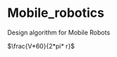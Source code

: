 # Mobile_robotics
Design algorithm for Mobile Robots

<!-- $\sqrt{3x-1}+(1+x)^2$ -->
$\frac{V*60}{2*pi* r}$